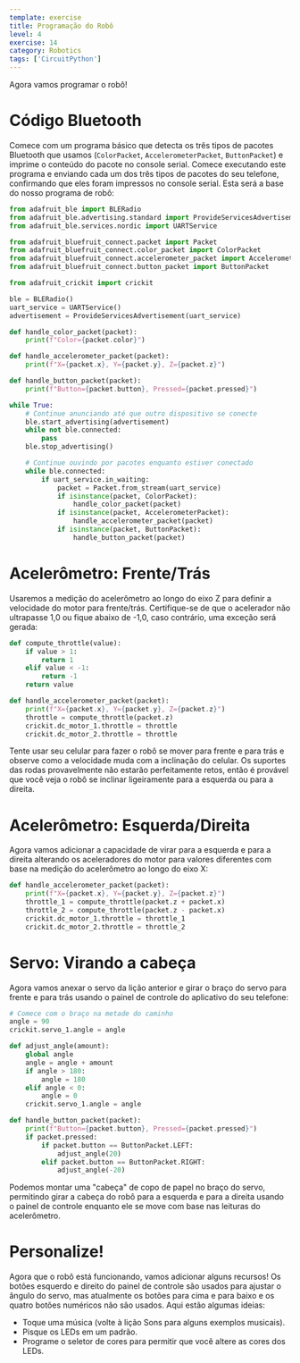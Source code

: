 ```yaml
---
template: exercise
title: Programação do Robô
level: 4
exercise: 14
category: Robotics
tags: ['CircuitPython']
---
```


Agora vamos programar o robô!

# Código Bluetooth

Comece com um programa básico que detecta os três tipos de pacotes Bluetooth que usamos (`ColorPacket`, `AccelerometerPacket`, `ButtonPacket`) e imprime o conteúdo do pacote no console serial. Comece executando este programa e enviando cada um dos três tipos de pacotes do seu telefone, confirmando que eles foram impressos no console serial. Esta será a base do nosso programa de robô:

```python
from adafruit_ble import BLERadio
from adafruit_ble.advertising.standard import ProvideServicesAdvertisement
from adafruit_ble.services.nordic import UARTService

from adafruit_bluefruit_connect.packet import Packet
from adafruit_bluefruit_connect.color_packet import ColorPacket
from adafruit_bluefruit_connect.accelerometer_packet import AccelerometerPacket
from adafruit_bluefruit_connect.button_packet import ButtonPacket

from adafruit_crickit import crickit

ble = BLERadio()
uart_service = UARTService()
advertisement = ProvideServicesAdvertisement(uart_service)

def handle_color_packet(packet):
    print(f"Color={packet.color}")

def handle_accelerometer_packet(packet):
    print(f"X={packet.x}, Y={packet.y}, Z={packet.z}")

def handle_button_packet(packet):
    print(f"Button={packet.button}, Pressed={packet.pressed}")

while True:
    # Continue anunciando até que outro dispositivo se conecte
    ble.start_advertising(advertisement)
    while not ble.connected:
        pass
    ble.stop_advertising()

    # Continue ouvindo por pacotes enquanto estiver conectado
    while ble.connected:
        if uart_service.in_waiting:
            packet = Packet.from_stream(uart_service)
            if isinstance(packet, ColorPacket):
                handle_color_packet(packet)
            if isinstance(packet, AccelerometerPacket):
                handle_accelerometer_packet(packet)
            if isinstance(packet, ButtonPacket):
                handle_button_packet(packet)
```

# Acelerômetro: Frente/Trás

Usaremos a medição do acelerômetro ao longo do eixo Z para definir a velocidade do motor para frente/trás. Certifique-se de que o acelerador não ultrapasse 1,0 ou fique abaixo de -1,0, caso contrário, uma exceção será gerada:

```python
def compute_throttle(value):
    if value > 1:
        return 1
    elif value < -1:
        return -1
    return value

def handle_accelerometer_packet(packet):
    print(f"X={packet.x}, Y={packet.y}, Z={packet.z}")
    throttle = compute_throttle(packet.z)
    crickit.dc_motor_1.throttle = throttle
    crickit.dc_motor_2.throttle = throttle
```

Tente usar seu celular para fazer o robô se mover para frente e para trás e observe como a velocidade muda com a inclinação do celular. Os suportes das rodas provavelmente não estarão perfeitamente retos, então é provável que você veja o robô se inclinar ligeiramente para a esquerda ou para a direita.

# Acelerômetro: Esquerda/Direita

Agora vamos adicionar a capacidade de virar para a esquerda e para a direita alterando os aceleradores do motor para valores diferentes com base na medição do acelerômetro ao longo do eixo X:
```python
def handle_accelerometer_packet(packet):
    print(f"X={packet.x}, Y={packet.y}, Z={packet.z}")
    throttle_1 = compute_throttle(packet.z + packet.x)
    throttle_2 = compute_throttle(packet.z - packet.x)
    crickit.dc_motor_1.throttle = throttle_1
    crickit.dc_motor_2.throttle = throttle_2
```

# Servo: Virando a cabeça

Agora vamos anexar o servo da lição anterior e girar o braço do servo para frente e para trás usando o painel de controle do aplicativo do seu telefone:
```python
# Comece com o braço na metade do caminho
angle = 90
crickit.servo_1.angle = angle

def adjust_angle(amount):
    global angle
    angle = angle + amount
    if angle > 180:
        angle = 180
    elif angle < 0:
        angle = 0
    crickit.servo_1.angle = angle

def handle_button_packet(packet):
    print(f"Button={packet.button}, Pressed={packet.pressed}")
    if packet.pressed:
        if packet.button == ButtonPacket.LEFT:
            adjust_angle(20)
        elif packet.button == ButtonPacket.RIGHT:
            adjust_angle(-20)
```

Podemos montar uma "cabeça" de copo de papel no braço do servo, permitindo girar a cabeça do robô para a esquerda e para a direita usando o painel de controle enquanto ele se move com base nas leituras do acelerômetro.

# Personalize!

Agora que o robô está funcionando, vamos adicionar alguns recursos! Os botões esquerdo e direito do painel de controle são usados ​​para ajustar o ângulo do servo, mas atualmente os botões para cima e para baixo e os quatro botões numéricos não são usados. Aqui estão algumas ideias:
- Toque uma música (volte à lição Sons para alguns exemplos musicais).
- Pisque os LEDs em um padrão.
- Programe o seletor de cores para permitir que você altere as cores dos LEDs.